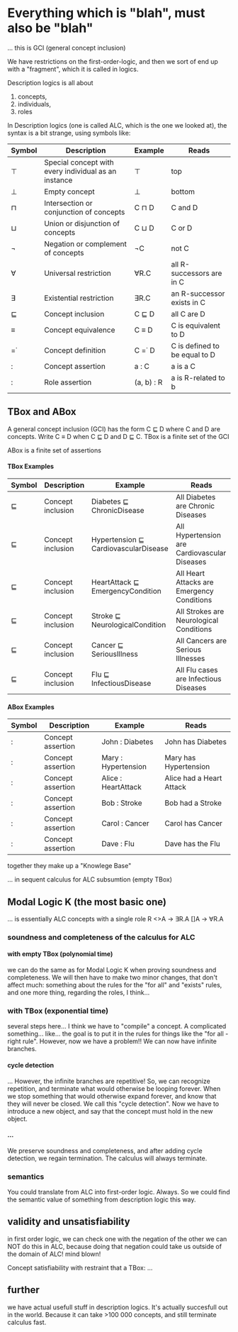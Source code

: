 # Everything which is "blah", must also be "blah"

... this is GCI (general concept inclusion)

We have restrictions on the first-order-logic, and then we sort of end up with a "fragment", which it is called in logics.

Description logics is all about

1. concepts,
1. individuals,
1. roles

In Description logics (one is called ALC, which is the one we looked at), the syntax is a bit strange, using symbols like:

| Symbol | Description                                          | Example    | Reads                         |
| ------ | ---------------------------------------------------- | ---------- | ----------------------------- |
| ⊤      | Special concept with every individual as an instance | ⊤          | top                           |
| ⊥      | Empty concept                                        | ⊥          | bottom                        |
| ⊓      | Intersection or conjunction of concepts              | C ⊓ D      | C and D                       |
| ⊔      | Union or disjunction of concepts                     | C ⊔ D      | C or D                        |
| ¬      | Negation or complement of concepts                   | ¬C         | not C                         |
| ∀      | Universal restriction                                | ∀R.C       | all R-successors are in C     |
| ∃      | Existential restriction                              | ∃R.C       | an R-successor exists in C    |
| ⊑      | Concept inclusion                                    | C ⊑ D      | all C are D                   |
| ≡      | Concept equivalence                                  | C ≡ D      | C is equivalent to D          |
| =˙     | Concept definition                                   | C =˙ D     | C is defined to be equal to D |
| :      | Concept assertion                                    | a : C      | a is a C                      |
| :      | Role assertion                                       | (a, b) : R | a is R-related to b           |

## TBox and ABox

A general concept inclusion (GCI) has the form C ⊑ D where C and D are concepts. Write C ≡ D when C ⊑ D and D ⊑ C. TBox is a finite set of the GCI

ABox is a finite set of assertions

#### TBox Examples

| Symbol | Description       | Example                              | Reads                                        |
| ------ | ----------------- | ------------------------------------ | -------------------------------------------- |
| ⊑      | Concept inclusion | Diabetes ⊑ ChronicDisease            | All Diabetes are Chronic Diseases            |
| ⊑      | Concept inclusion | Hypertension ⊑ CardiovascularDisease | All Hypertension are Cardiovascular Diseases |
| ⊑      | Concept inclusion | HeartAttack ⊑ EmergencyCondition     | All Heart Attacks are Emergency Conditions   |
| ⊑      | Concept inclusion | Stroke ⊑ NeurologicalCondition       | All Strokes are Neurological Conditions      |
| ⊑      | Concept inclusion | Cancer ⊑ SeriousIllness              | All Cancers are Serious Illnesses            |
| ⊑      | Concept inclusion | Flu ⊑ InfectiousDisease              | All Flu cases are Infectious Diseases        |

#### ABox Examples

| Symbol | Description       | Example             | Reads                    |
| ------ | ----------------- | ------------------- | ------------------------ |
| :      | Concept assertion | John : Diabetes     | John has Diabetes        |
| :      | Concept assertion | Mary : Hypertension | Mary has Hypertension    |
| :      | Concept assertion | Alice : HeartAttack | Alice had a Heart Attack |
| :      | Concept assertion | Bob : Stroke        | Bob had a Stroke         |
| :      | Concept assertion | Carol : Cancer      | Carol has Cancer         |
| :      | Concept assertion | Dave : Flu          | Dave has the Flu         |

together they make up a "Knowlege Base"

... in sequent calculus for ALC subsumtion (empty TBox)

## Modal Logic K (the most basic one)

... is essentially ALC concepts with a single role R
<>A -> ∃R.A
[]A -> ∀R.A

### soundness and completeness of the calculus for ALC

#### with empty TBox (polynomial time)

we can do the same as for Modal Logic K when proving soundness and completeness.
We will then have to make two minor changes, that don't affect much: something about the rules for the "for all" and "exists" rules, and one more thing, regarding the roles, I think...

### with TBox (exponential time)

several steps here... I think we have to "compile" a concept. A complicated something... like... the goal is to put it in the rules for things like the "for all -right rule". However, now we have a problem!!
We can now have infinite branches.

#### cycle detection

... However, the infinite branches are repetitive! So, we can recognize repetition, and terminate what would otherwise be looping forever. When we stop something that would otherwise expand forever, and know that they will never be closed. We call this "cycle detection".
Now we have to introduce a new object, and say that the concept must hold in the new object.

#### ...

We preserve soundness and completeness, and after adding cycle detection, we regain termination. The calculus will always terminate.

### semantics

You could translate from ALC into first-order logic. Always.
So we could find the semantic value of something from description logic this way.

## validity and unsatisfiability

in first order logic, we can check one with the negation of the other
we can NOT do this in ALC, because doing that negation could take us outside of the domain of ALC! mind blown!

Concept satisfiability with restraint that a TBox: ...

## further

we have actual usefull stuff in description logics.
It's actually succesfull out in the world.
Because it can take >100 000 concepts, and still terminate calculus fast.
